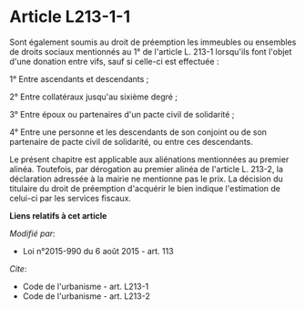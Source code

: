 # Article L213-1-1

Sont également soumis au droit de préemption les immeubles ou ensembles de droits sociaux mentionnés au 1° de l'article L.
213-1 lorsqu'ils font l'objet d'une donation entre vifs, sauf si celle-ci est effectuée :

1° Entre ascendants et descendants ;

2° Entre collatéraux jusqu'au sixième degré ;

3° Entre époux ou partenaires d'un pacte civil de solidarité ;

4° Entre une personne et les descendants de son conjoint ou de son partenaire de pacte civil de solidarité, ou entre ces
descendants. 

Le présent chapitre est applicable aux aliénations mentionnées au premier alinéa. Toutefois, par dérogation au premier alinéa
de l'article L. 213-2, la déclaration adressée à la mairie ne mentionne pas le prix. La décision du titulaire du droit de
préemption d'acquérir le bien indique l'estimation de celui-ci par les services fiscaux.

**Liens relatifs à cet article**

_Modifié par_:

  - Loi n°2015-990 du 6 août 2015 - art. 113

_Cite_:

  - Code de l'urbanisme - art. L213-1
  - Code de l'urbanisme - art. L213-2
